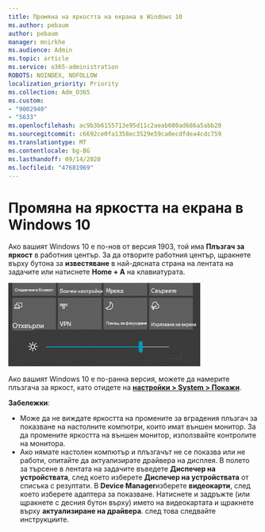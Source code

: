```yaml
---
title: Промяна на яркостта на екрана в Windows 10
ms.author: pebaum
author: pebaum
manager: mnirkhe
ms.audience: Admin
ms.topic: article
ms.service: o365-administration
ROBOTS: NOINDEX, NOFOLLOW
localization_priority: Priority
ms.collection: Adm_O365
ms.custom:
- "9002940"
- "5633"
ms.openlocfilehash: ac9b3b6155713e95d11c2aeab600ad686a5abb20
ms.sourcegitcommit: c6692ce0fa1358ec3529e59ca0ecdfdea4cdc759
ms.translationtype: MT
ms.contentlocale: bg-BG
ms.lasthandoff: 09/14/2020
ms.locfileid: "47681969"
---
```

# <a name="change-screen-brightness-in-windows-10"></a>Промяна на яркостта на екрана в Windows 10

Ако вашият Windows 10 е по-нов от версия 1903, той има **Плъзгач за яркост** в работния център. За да отворите работния център, щракнете върху бутона за **известяване** в най-дясната страна на лентата на задачите или натиснете **Home + A** на клавиатурата.

![Плъзгач за яркост](media/brightness-slider.png)

Ако вашият Windows 10 е по-ранна версия, можете да намерите плъзгача за яркост, като отидете на **[настройки > System > Покажи](ms-settings:display?activationSource=GetHelp)**.

**Забележки**:

- Може да не виждате яркостта на промените за вградения плъзгач за показване на настолните компютри, които имат външен монитор. За да промените яркостта на външен монитор, използвайте контролите на монитора.
- Ако нямате настолен компютър и плъзгачът не се показва или не работи, опитайте да актуализирате драйвера на дисплея. В полето за търсене в лентата на задачите въведете **Диспечер на устройствата**, след което изберете **Диспечер на устройствата** от списъка с резултати. В **Device Manager**изберете **видеокарти**, след което изберете адаптера за показване. Натиснете и задръжте (или щракнете с десния бутон върху) името на видеокартата и щракнете върху **актуализиране на драйвера**. след това следвайте инструкциите.
